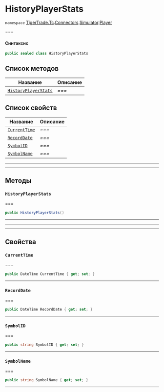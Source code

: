 # HistoryPlayerStats

`namespace` [TigerTrade.Tc](../../../).[Connectors](../../).[Simulator](../).[Player](./)

\===

#### Синтаксис

```csharp
public sealed class HistoryPlayerStats
```

## Список методов

| Название                                                                   | Описание |
| -------------------------------------------------------------------------- | -------- |
| [`HistoryPlayerStats`](historyplayerstats.cs.md#method-historyplayerstats) | _===_    |

## Список свойств

| Название                                                       | Описание |
| -------------------------------------------------------------- | -------- |
| [`CurrentTime`](historyplayerstats.cs.md#property-currenttime) | _===_    |
| [`RecordDate`](historyplayerstats.cs.md#property-recorddate)   | _===_    |
| [`SymbolID`](historyplayerstats.cs.md#property-symbolid)       | _===_    |
| [`SymbolName`](historyplayerstats.cs.md#property-symbolname)   | _===_    |

***

***

## Методы

### `HistoryPlayerStats` <a href="#method-historyplayerstats" id="method-historyplayerstats"></a>

\===

```csharp
public HistoryPlayerStats()
```

***

***

***

## Свойства

### `CurrentTime` <a href="#property-currenttime" id="property-currenttime"></a>

\===

```csharp
public DateTime CurrentTime { get; set; }
```

***

### `RecordDate` <a href="#property-recorddate" id="property-recorddate"></a>

\===

```csharp
public DateTime RecordDate { get; set; }
```

***

### `SymbolID` <a href="#property-symbolid" id="property-symbolid"></a>

\===

```csharp
public string SymbolID { get; set; }
```

***

### `SymbolName` <a href="#property-symbolname" id="property-symbolname"></a>

\===

```csharp
public string SymbolName { get; set; }
```

***
